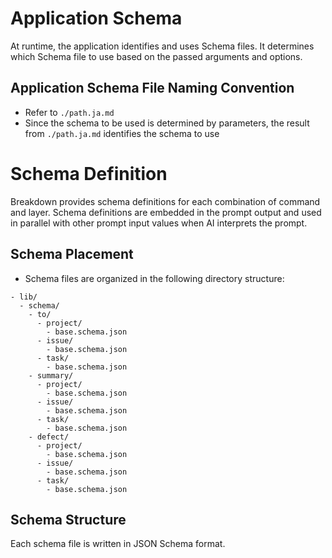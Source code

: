 # Application Schema

At runtime, the application identifies and uses Schema files. It determines which Schema file to use based on the passed arguments and options.

## Application Schema File Naming Convention

- Refer to `./path.ja.md`
- Since the schema to be used is determined by parameters, the result from `./path.ja.md` identifies the schema to use

# Schema Definition

Breakdown provides schema definitions for each combination of command and layer.
Schema definitions are embedded in the prompt output and used in parallel with other prompt input values when AI interprets the prompt.

## Schema Placement

- Schema files are organized in the following directory structure:

```
- lib/
  - schema/
    - to/
      - project/
        - base.schema.json
      - issue/
        - base.schema.json
      - task/
        - base.schema.json
    - summary/
      - project/
        - base.schema.json
      - issue/
        - base.schema.json
      - task/
        - base.schema.json
    - defect/
      - project/
        - base.schema.json
      - issue/
        - base.schema.json
      - task/
        - base.schema.json
```

## Schema Structure

Each schema file is written in JSON Schema format.